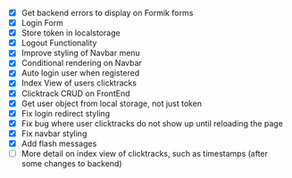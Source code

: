 - [x] Get backend errors to display on Formik forms
- [x] Login Form
- [x] Store token in localstorage
- [x] Logout Functionality
- [x] Improve styling of Navbar menu
- [x] Conditional rendering on Navbar
- [x] Auto login user when registered
- [x] Index View of users clicktracks
- [x] Clicktrack CRUD on FrontEnd
- [x] Get user object from local storage, not just token
- [x] Fix login redirect styling
- [x] Fix bug where user clicktracks do not show up until reloading the page
- [x] Fix navbar styling
- [x] Add flash messages
- [ ] More detail on index view of clicktracks, such as timestamps (after some changes to backend)